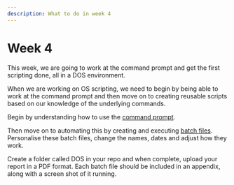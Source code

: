 ```yaml
---
description: What to do in week 4
---
```


# Week 4

This week, we are going to work at the command prompt and get the first scripting done, all in a DOS environment.&#x20;

When we are working on OS scripting, we need to begin by being able to work at the command prompt and then move on to creating reusable scripts based on our knowledge of the underlying commands.

Begin by understanding how to use the [command prompt](https://app.gitbook.com/o/QPfy4AwGQImQTS0uxR0R/s/171baNJSmfHdbpzOrDiT/).

Then move on to automating this by creating and executing [batch files](https://app.gitbook.com/o/QPfy4AwGQImQTS0uxR0R/s/4Q4hTRkjEUR4uXPy4TCb/). Personalise these batch files, change the names, dates and adjust how they work.

Create a folder called DOS in your repo and when complete, upload your report in a PDF format. Each batch file should be included in an appendix, along with a screen shot of it running.

